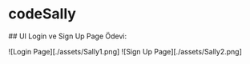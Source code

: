 # codeSally

##</code16> UI Login ve Sign Up Page Ödevi:

![Login Page][./assets/Sally1.png]
![Sign Up Page][./assets/Sally2.png]
